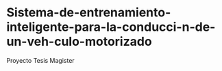 # Sistema-de-entrenamiento-inteligente-para-la-conducci-n-de-un-veh-culo-motorizado
Proyecto Tesis Magister
